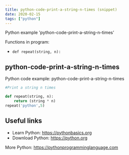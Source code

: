 ```yaml
---
title: python-code-print-a-string-n-times (snippet)
date: 2020-02-15
tags: ["python"]
---
```

Python example 'python-code-print-a-string-n-times'

Functions in program: 
* `def repeat(string, n):`

## python-code-print-a-string-n-times

Python code example: python-code-print-a-string-n-times

```python
#Print a string n times

def repeat(string, n):
    return (string * n)
repeat('python',5)


```

## Useful links

- Learn Python: https://pythonbasics.org
- Download Python: https://python.org

More Python: https://pythonprogramminglanguage.com
